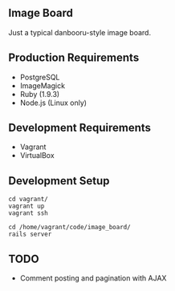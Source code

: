 Image Board
----------
Just a typical danbooru-style image board.

Production Requirements
----------
* PostgreSQL
* ImageMagick
* Ruby (1.9.3)
* Node.js (Linux only)

Development Requirements
----------
* Vagrant
* VirtualBox

Development Setup
----------
```
cd vagrant/
vagrant up
vagrant ssh

cd /home/vagrant/code/image_board/
rails server
```

TODO
----------
* Comment posting and pagination with AJAX
